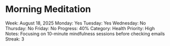 # Morning Meditation

Week: August 18, 2025
Monday: Yes
Tuesday: Yes
Wednesday: No
Thursday: No
Friday: No
Progress: 40%
Category: Health
Priority: High
Notes: Focusing on 10-minute mindfulness sessions before checking emails
Streak: 3